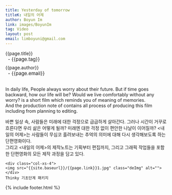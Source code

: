 ```yaml
---
title: Yesterday of tomorrow
titleK: 내일의 어제
author: Boyun Im
link: images/BoyunIm
tag: Video
layout: post
email: limboyuni@gmail.com
---	
```


<div class="container">

<div class="deDep">
{{page.title}}<br>
<p style="font-size:15px; margin:0px; padding:0px 0px 0px 8px; margin:0px 0px 8px 0px;">- {{page.tag}}</p>
{{page.author}}<br>
<p style="font-size:15px; margin:0px; padding:0px 0px 0px 8px;">- {{page.email}}</p>
</div>

<br>

<div class="det lato">

<!--영문-->

In daily life, People always worry about their future. But if time goes backward, how our life will be? Would we live comfortably without any worry? <Yesterday of tomorrow> is a short film which reminds you of meaning of memories. 
<br>
And the production note of <Yesterday of tomorrow> contains all process of producing this film including from planning to editing.
 
<!--영문-->

</div>


<div class="noto">
<!--국문-->

바쁜 일상 속, 사람들은 미래에 대한 걱정으로 급급하게 살아간다. 그러나 시간이 거꾸로 흐른다면 우리 삶은 어떻게 될까? 미래엔 대한 걱정 없이 편안한 나날이 이어질까? <내일의 어제>는 사람들이 무심코 흘려보내는 추억의 의미에 대해 다시 생각해보도록 하는 단편영화이다.
<br>
그리고 <내일의 어제>의 제작노트는 기획부터 편집까지, 그리고 그래픽 작업들을 포함한 단편영화의 모든 제작 과정을 담고 있다.

<!--국문-->

</div>

<div class="row noto">
	
	<div class="col-xs-4">
	<img src="{{site.baseurl}}/{{page.link}}1.jpg" class="deImg" alt=""></div>
	Thinky 기초단계 패키지
</div>

	

</div> 

{% include footer.html %}